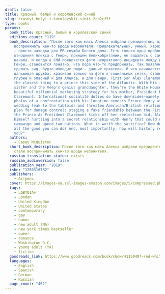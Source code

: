```yaml
---
draft: false
title: Красный, белый и королевский синий
slug: krasnyi-belyi-i-korolevskii-sinii-2cb2cf5f
type: books
params:
  book_title: Красный, белый и королевский синий
  editions count: "119"
  book_description: "После того как мать Алекса избрали президентом, парня стали
    воспринимать кем-то вроде небожителя. Привлекательный, умный, харизматичный
    — просто находка для PR-службы Белого дома. Есть только одна проблема:
    отношения Алекса с Генри, принцем Великобритании, не задались с самого
    начала. И когда в СМИ появляется фото неприятного инцидента между Алексом и
    Генри, становится понятно, что пора что-то предпринять. Так появляется план:
    сделать вид, будто молодые люди — давние приятели. И что начинается как
    фальшивая дружба, красивая только на фото в социальных сетях, становится
    глубже и опасней и для Алекса, и для Генри. First Son Alex Claremont-Diaz is
    the closest thing to a prince this side of the Atlantic. With his intrepid
    sister and the Veep’s genius granddaughter, they’re the White House Trio, a
    beautiful millennial marketing strategy for his mother, President Ellen
    Claremont. International socialite duties do have downsides—namely, when
    photos of a confrontation with his longtime nemesis Prince Henry at a royal
    wedding leak to the tabloids and threaten American/British relations. The
    plan for damage control: staging a fake friendship between the First Son and
    the Prince.As President Claremont kicks off her reelection bid, Alex finds
    himself hurtling into a secret relationship with Henry that could derail the
    campaign and upend two nations. What is worth the sacrifice? How do you do
    all the good you can do? And, most importantly, how will history remember
    you?"
  authors:
    - Casey McQuiston
  short_book_description: После того как мать Алекса избрали президентом, парня
    стали воспринимать кем-то вроде небожителя.
  russian_translation_status: exists
  russian_audioversion: false
  publication_year: "2019"
  isbn: "1250316782"
  publishers:
    - Астрель
  cover: https://images-na.ssl-images-amazon.com/images/S/compressed.photo.goodreads.com/books/1566742512i/41150487.jpg
  tags:
    - LGBTQIA+
    - London
    - United Kingdom
    - United States
    - contemporary
    - gay
    - humor
    - new adult (NA)
    - new york times bestseller
    - queer
    - romance
    - Washington D.C.
    - young adult (YA)
    - fiction
  goodreads_link: https://www.goodreads.com/book/show/41150487-red-white-royal-blue
  languages:
    - English
    - Spanish
    - German
    - Russian
  page_count: "462"
---
```

